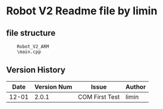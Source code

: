 # Robot V2 Readme file by limin

## file structure

```
    Robot_V2_ARM
    \main.cpp

```

## Version History

| Date | Version Num | Issue | Author |
|------|-------------|-------|--------|
|12-01 | 2.0.1 | COM First Test | limin |

